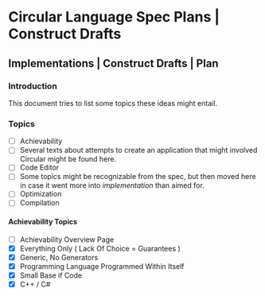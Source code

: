 Circular Language Spec Plans | Construct Drafts
===============================================

Implementations | Construct Drafts | Plan
-----------------------------------------

### Introduction

This document tries to list some topics these ideas might entail.

### Topics

- [ ] Achievability
- [ ] Several texts about attempts to create an application that might involved Circular might be found here.
- [ ] Code Editor
- [ ] Some topics might be recognizable from the spec, but then moved here in case it went more into *implementation* than aimed for.
- [ ] Optimization
- [ ] Compilation

#### Achievability Topics

- [ ] Achievability Overview Page
- [x] Everything Only ( Lack Of Choice = Guarantees )
- [x] Generic, No Generators
- [x] Programming Language Programmed Within Itself
- [x] Small Base if Code
- [x] C++ / C\#
